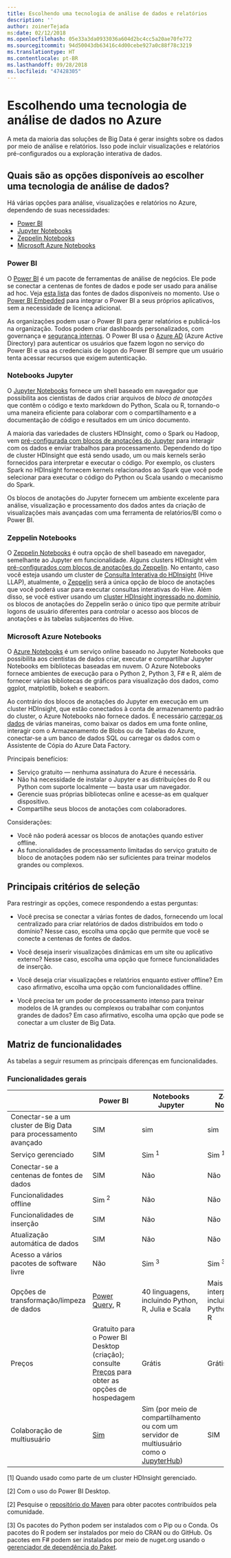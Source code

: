 ```yaml
---
title: Escolhendo uma tecnologia de análise de dados e relatórios
description: ''
author: zoinerTejada
ms:date: 02/12/2018
ms.openlocfilehash: 05e33a3da0933036a604d2bc4cc5a20ae70fe772
ms.sourcegitcommit: 94d50043db63416c4d00cebe927a0c88f78c3219
ms.translationtype: HT
ms.contentlocale: pt-BR
ms.lasthandoff: 09/28/2018
ms.locfileid: "47428305"
---
```

# <a name="choosing-a-data-analytics-technology-in-azure"></a>Escolhendo uma tecnologia de análise de dados no Azure

A meta da maioria das soluções de Big Data é gerar insights sobre os dados por meio de análise e relatórios. Isso pode incluir visualizações e relatórios pré-configurados ou a exploração interativa de dados. 

## <a name="what-are-your-options-when-choosing-a-data-analytics-technology"></a>Quais são as opções disponíveis ao escolher uma tecnologia de análise de dados?

Há várias opções para análise, visualizações e relatórios no Azure, dependendo de suas necessidades:

- [Power BI](/power-bi/)
- [Jupyter Notebooks](https://jupyter.readthedocs.io/en/latest/index.html)
- [Zeppelin Notebooks](https://zeppelin.apache.org/)
- [Microsoft Azure Notebooks](https://notebooks.azure.com/)

### <a name="power-bi"></a>Power BI

O [Power BI](/power-bi/) é um pacote de ferramentas de análise de negócios. Ele pode se conectar a centenas de fontes de dados e pode ser usado para análise ad hoc. Veja [esta lista](/power-bi/desktop-data-sources) das fontes de dados disponíveis no momento. Use o [Power BI Embedded](https://azure.microsoft.com/services/power-bi-embedded/) para integrar o Power BI a seus próprios aplicativos, sem a necessidade de licença adicional.

As organizações podem usar o Power BI para gerar relatórios e publicá-los na organização. Todos podem criar dashboards personalizados, com governança e [segurança internas](/power-bi/service-admin-power-bi-security). O Power BI usa o [Azure AD](/azure/active-directory/) (Azure Active Directory) para autenticar os usuários que fazem logon no serviço do Power BI e usa as credenciais de logon do Power BI sempre que um usuário tenta acessar recursos que exigem autenticação.

### <a name="jupyter-notebooks"></a>Notebooks Jupyter 

O [Jupyter Notebooks](https://jupyter.readthedocs.io/en/latest/index.html) fornece um shell baseado em navegador que possibilita aos cientistas de dados criar arquivos de *bloco de anotações* que contêm o código e texto markdown do Python, Scala ou R, tornando-o uma maneira eficiente para colaborar com o compartilhamento e a documentação de código e resultados em um único documento.

A maioria das variedades de clusters HDInsight, como o Spark ou Hadoop, vem [pré-configurada com blocos de anotações do Jupyter](/azure/hdinsight/spark/apache-spark-jupyter-notebook-kernels) para interagir com os dados e enviar trabalhos para processamento. Dependendo do tipo de cluster HDInsight que está sendo usado, um ou mais kernels serão fornecidos para interpretar e executar o código. Por exemplo, os clusters Spark no HDInsight fornecem kernels relacionados ao Spark que você pode selecionar para executar o código do Python ou Scala usando o mecanismo do Spark.

Os blocos de anotações do Jupyter fornecem um ambiente excelente para análise, visualização e processamento dos dados antes da criação de visualizações mais avançadas com uma ferramenta de relatórios/BI como o Power BI.

### <a name="zeppelin-notebooks"></a>Zeppelin Notebooks

O [Zeppelin Notebooks](https://zeppelin.apache.org/) é outra opção de shell baseado em navegador, semelhante ao Jupyter em funcionalidade. Alguns clusters HDInsight vêm [pré-configurados com blocos de anotações do Zeppelin](/azure/hdinsight/spark/apache-spark-zeppelin-notebook). No entanto, caso você esteja usando um cluster de [Consulta Interativa do HDInsight](/azure/hdinsight/interactive-query/apache-interactive-query-get-started) (Hive LLAP), atualmente, o [Zeppelin](/azure/hdinsight/hdinsight-connect-hive-zeppelin) será a única opção de bloco de anotações que você poderá usar para executar consultas interativas do Hive. Além disso, se você estiver usando um [cluster HDInsight ingressado no domínio](/azure/hdinsight/domain-joined/apache-domain-joined-introduction), os blocos de anotações do Zeppelin serão o único tipo que permite atribuir logons de usuário diferentes para controlar o acesso aos blocos de anotações e às tabelas subjacentes do Hive.

### <a name="microsoft-azure-notebooks"></a>Microsoft Azure Notebooks

O [Azure Notebooks](https://notebooks.azure.com/) é um serviço online baseado no Jupyter Notebooks que possibilita aos cientistas de dados criar, executar e compartilhar Jupyter Notebooks em bibliotecas baseadas em nuvem. O Azure Notebooks fornece ambientes de execução para o Python 2, Python 3, F# e R, além de fornecer várias bibliotecas de gráficos para visualização dos dados, como ggplot, matplotlib, bokeh e seaborn.

Ao contrário dos blocos de anotações do Jupyter em execução em um cluster HDInsight, que estão conectados à conta de armazenamento padrão do cluster, o Azure Notebooks não fornece dados. É necessário [carregar os dados](https://notebooks.azure.com/Microsoft/libraries/samples/html/Getting%20to%20your%20Data%20in%20Azure%20Notebooks.ipynb) de várias maneiras, como baixar os dados em uma fonte online, interagir com o Armazenamento de Blobs ou de Tabelas do Azure, conectar-se a um banco de dados SQL ou carregar os dados com o Assistente de Cópia do Azure Data Factory.

Principais benefícios:

* Serviço gratuito &mdash; nenhuma assinatura do Azure é necessária.
* Não há necessidade de instalar o Jupyter e as distribuições do R ou Python com suporte localmente &mdash; basta usar um navegador.
* Gerencie suas próprias bibliotecas online e acesse-as em qualquer dispositivo.
* Compartilhe seus blocos de anotações com colaboradores.

Considerações:

* Você não poderá acessar os blocos de anotações quando estiver offline.
* As funcionalidades de processamento limitadas do serviço gratuito de bloco de anotações podem não ser suficientes para treinar modelos grandes ou complexos.

## <a name="key-selection-criteria"></a>Principais critérios de seleção

Para restringir as opções, comece respondendo a estas perguntas:

- Você precisa se conectar a várias fontes de dados, fornecendo um local centralizado para criar relatórios de dados distribuídos em todo o domínio? Nesse caso, escolha uma opção que permite que você se conecte a centenas de fontes de dados.

- Você deseja inserir visualizações dinâmicas em um site ou aplicativo externo? Nesse caso, escolha uma opção que fornece funcionalidades de inserção.

- Você deseja criar visualizações e relatórios enquanto estiver offline? Em caso afirmativo, escolha uma opção com funcionalidades offline.

- Você precisa ter um poder de processamento intenso para treinar modelos de IA grandes ou complexos ou trabalhar com conjuntos grandes de dados? Em caso afirmativo, escolha uma opção que pode se conectar a um cluster de Big Data.

## <a name="capability-matrix"></a>Matriz de funcionalidades

As tabelas a seguir resumem as principais diferenças em funcionalidades. 

### <a name="general-capabilities"></a>Funcionalidades gerais

| | Power BI | Notebooks Jupyter | Zeppelin Notebooks | Microsoft Azure Notebooks |
| --- | --- | --- | --- | --- |
| Conectar-se a um cluster de Big Data para processamento avançado | SIM | sim | sim | Não  |
| Serviço gerenciado | SIM | Sim <sup>1</sup> | Sim <sup>1</sup> | SIM |
| Conectar-se a centenas de fontes de dados | SIM | Não | Não | Não  |
| Funcionalidades offline | Sim <sup>2</sup> | Não  | Não | Não  |
| Funcionalidades de inserção | SIM | Não | Não | Não  |
| Atualização automática de dados | SIM | Não | Não | Não  |
| Acesso a vários pacotes de software livre | Não  | Sim <sup>3</sup> | Sim <sup>3</sup> | Sim <sup>4</sup> |
| Opções de transformação/limpeza de dados | [Power Query](https://powerbi.microsoft.com/blog/getting-started-with-power-query-part-i/), R | 40 linguagens, incluindo Python, R, Julia e Scala | Mais de 20 interpretadores, incluindo Python, JDBC e R | Python, F#, R |
| Preços | Gratuito para o Power BI Desktop (criação); consulte [Preços](https://powerbi.microsoft.com/pricing/) para obter as opções de hospedagem | Grátis | Grátis | Grátis |
| Colaboração de multiusuário | [Sim](/power-bi/service-how-to-collaborate-distribute-dashboards-reports) | Sim (por meio de compartilhamento ou com um servidor de multiusuário como o [JupyterHub](https://github.com/jupyterhub/jupyterhub)) | SIM | Sim (por meio de compartilhamento) |

[1] Quando usado como parte de um cluster HDInsight gerenciado.

[2] Com o uso do Power BI Desktop.

[2] Pesquise o [repositório do Maven](https://search.maven.org/) para obter pacotes contribuídos pela comunidade.

[3] Os pacotes do Python podem ser instalados com o Pip ou o Conda. Os pacotes do R podem ser instalados por meio do CRAN ou do GitHub. Os pacotes em F# podem ser instalados por meio de nuget.org usando o [gerenciador de dependência do Paket](https://fsprojects.github.io/Paket/).

